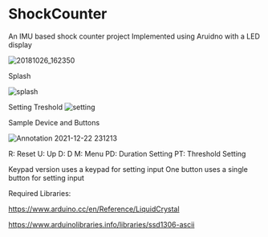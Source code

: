 # ShockCounter
An IMU based shock counter project
Implemented using Aruidno with a LED display


![20181026_162350](https://user-images.githubusercontent.com/73147643/147190877-06863fa0-e5ff-42fa-83d2-dfe85a46bd76.jpg)

Splash

![splash](https://user-images.githubusercontent.com/73147643/147191557-ddce9309-451d-4dc6-8665-65fa096bd1a0.jpg)


Setting Treshold
![setting](https://user-images.githubusercontent.com/73147643/147191351-4b932a99-23f3-46d6-9c76-e667953d92cd.jpg)


Sample Device and Buttons

![Annotation 2021-12-22 231213](https://user-images.githubusercontent.com/73147643/147191370-c525ebc0-16c0-494e-91bc-bad8de10bdc2.jpg)

R: Reset
U: Up 
D: D 
M: Menu
PD: Duration Setting 
PT: Threshold Setting




Keypad version uses a keypad for setting input
One button uses a single button for setting input 

Required Libraries:

https://www.arduino.cc/en/Reference/LiquidCrystal

https://www.arduinolibraries.info/libraries/ssd1306-ascii
